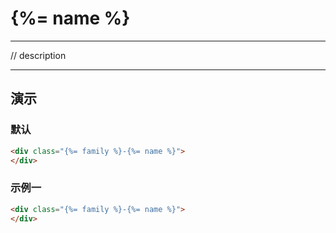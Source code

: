 # {%= name %}

---

// description

---

## 演示

<link type="text/css" rel="stylesheet" media="screen" href="src/{%= name %}.css">

### 默认

````html
<div class="{%= family %}-{%= name %}">
</div>
````

### 示例一

````html
<div class="{%= family %}-{%= name %}">
</div>
````
